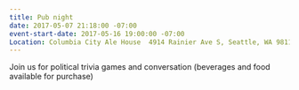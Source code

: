 ```yaml
---
title: Pub night
date: 2017-05-07 21:18:00 -07:00
event-start-date: 2017-05-16 19:00:00 -07:00
Location: Columbia City Ale House  4914 Rainier Ave S, Seattle, WA 98118
---
```


Join us for political trivia games and conversation (beverages and food available for purchase)